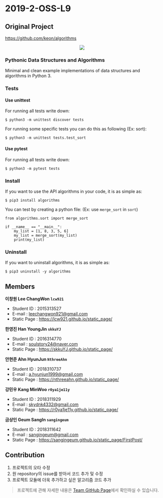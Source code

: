 # 2019-2-OSS-L9

## Original Project
https://github.com/keon/algorithms
<br>
<p align="center"><img src="https://raw.githubusercontent.com/keon/algorithms/master/docs/source/_static/logo/logotype1blue.png"></p>

### Pythonic Data Structures and Algorithms

Minimal and clean example implementations of data structures and algorithms in Python 3.

### Tests

#### Use unittest
For running all tests write down:

    $ python3 -m unittest discover tests

For running some specific tests you can do this as following (Ex: sort):

    $ python3 -m unittest tests.test_sort

#### Use pytest
For running all tests write down:

    $ python3 -m pytest tests

### Install
If you want to use the API algorithms in your code, it is as simple as:

    $ pip3 install algorithms

You can test by creating a python file: (Ex: use `merge_sort` in `sort`)

```python3
from algorithms.sort import merge_sort

if __name__ == "__main__":
    my_list = [1, 8, 3, 5, 6]
    my_list = merge_sort(my_list)
    print(my_list)
```

### Uninstall
If you want to uninstall algorithms, it is as simple as:

    $ pip3 uninstall -y algorithms

## Members

**이창원 Lee ChangWon `lcw921`**
- Student ID : 2015313527
- E-mail : leechangwon921@gmail.com
- Static Page : https://lcw921.github.io/static_page/

**한영진 Han YoungJin `skkuYJ`**
- Student ID : 2016314770
- E-mail : soulstory24@naver.com
- Static Page : https://skkuYJ.github.io/static_page/

**안현준 Ahn HyunJun `NthreeAhn`**
- Student ID : 2018310737
- E-mail : a.hyunjun1999@gmail.com
- Static Page : https://nthreeahn.github.io/static_page/

**강민우 Kang MinWoo `r0ya1je11y`**
- Student ID : 2018311929
- E-mail : skydnk4332@gmail.com
- Static Page : https://r0ya1je11y.github.io/static_page/

**금상인 Geum SangIn `sangingeum`**
- Student ID : 2018311642
- E-mail : sangingeum@gmail.com
- Static Page : https://sangingeum.github.io/static_page/FirstPost/

## Contribution

1. 프로젝트의 오타 수정
2. 원 repository의 issue를 받아서 코드 추가 및 수정
3. 프로젝트 모듈에 더욱 추가하고 싶은 알고리즘 코드 추가
> 프로젝트에 관해 자세한 내용은 <a href="https://19-2-skku-oss.github.io/2019-2-OSS-L9/">Team GitHub Page</a>에서 확인하실 수 있습니다.
